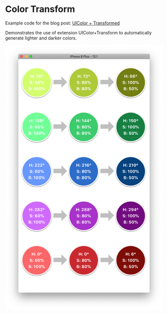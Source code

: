 #  Color Transform

Example code for the blog post: [UIColor + Transformed](http://robincharlton.me/blog/uicolor-transformed)

Demonstrates the use of extension UIColor+Transform to automatically generate lighter and darker colors.

![Screenshot](./screenshot.png)
